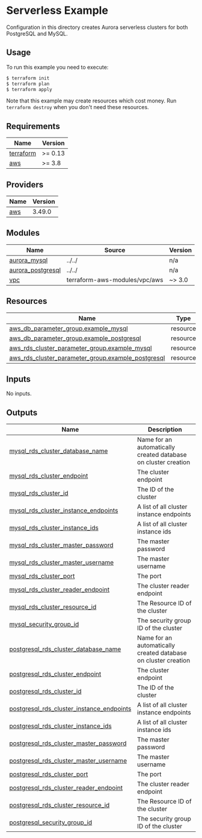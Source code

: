 # Serverless Example

Configuration in this directory creates Aurora serverless clusters for both PostgreSQL and MySQL.

## Usage

To run this example you need to execute:

```bash
$ terraform init
$ terraform plan
$ terraform apply
```

Note that this example may create resources which cost money. Run `terraform destroy` when you don't need these resources.

<!-- BEGINNING OF PRE-COMMIT-TERRAFORM DOCS HOOK -->
## Requirements

| Name | Version |
|------|---------|
| <a name="requirement_terraform"></a> [terraform](#requirement\_terraform) | >= 0.13 |
| <a name="requirement_aws"></a> [aws](#requirement\_aws) | >= 3.8 |

## Providers

| Name | Version |
|------|---------|
| <a name="provider_aws"></a> [aws](#provider\_aws) | 3.49.0 |

## Modules

| Name | Source | Version |
|------|--------|---------|
| <a name="module_aurora_mysql"></a> [aurora\_mysql](#module\_aurora\_mysql) | ../../ | n/a |
| <a name="module_aurora_postgresql"></a> [aurora\_postgresql](#module\_aurora\_postgresql) | ../../ | n/a |
| <a name="module_vpc"></a> [vpc](#module\_vpc) | terraform-aws-modules/vpc/aws | ~> 3.0 |

## Resources

| Name | Type |
|------|------|
| [aws_db_parameter_group.example_mysql](https://registry.terraform.io/providers/hashicorp/aws/latest/docs/resources/db_parameter_group) | resource |
| [aws_db_parameter_group.example_postgresql](https://registry.terraform.io/providers/hashicorp/aws/latest/docs/resources/db_parameter_group) | resource |
| [aws_rds_cluster_parameter_group.example_mysql](https://registry.terraform.io/providers/hashicorp/aws/latest/docs/resources/rds_cluster_parameter_group) | resource |
| [aws_rds_cluster_parameter_group.example_postgresql](https://registry.terraform.io/providers/hashicorp/aws/latest/docs/resources/rds_cluster_parameter_group) | resource |

## Inputs

No inputs.

## Outputs

| Name | Description |
|------|-------------|
| <a name="output_mysql_rds_cluster_database_name"></a> [mysql\_rds\_cluster\_database\_name](#output\_mysql\_rds\_cluster\_database\_name) | Name for an automatically created database on cluster creation |
| <a name="output_mysql_rds_cluster_endpoint"></a> [mysql\_rds\_cluster\_endpoint](#output\_mysql\_rds\_cluster\_endpoint) | The cluster endpoint |
| <a name="output_mysql_rds_cluster_id"></a> [mysql\_rds\_cluster\_id](#output\_mysql\_rds\_cluster\_id) | The ID of the cluster |
| <a name="output_mysql_rds_cluster_instance_endpoints"></a> [mysql\_rds\_cluster\_instance\_endpoints](#output\_mysql\_rds\_cluster\_instance\_endpoints) | A list of all cluster instance endpoints |
| <a name="output_mysql_rds_cluster_instance_ids"></a> [mysql\_rds\_cluster\_instance\_ids](#output\_mysql\_rds\_cluster\_instance\_ids) | A list of all cluster instance ids |
| <a name="output_mysql_rds_cluster_master_password"></a> [mysql\_rds\_cluster\_master\_password](#output\_mysql\_rds\_cluster\_master\_password) | The master password |
| <a name="output_mysql_rds_cluster_master_username"></a> [mysql\_rds\_cluster\_master\_username](#output\_mysql\_rds\_cluster\_master\_username) | The master username |
| <a name="output_mysql_rds_cluster_port"></a> [mysql\_rds\_cluster\_port](#output\_mysql\_rds\_cluster\_port) | The port |
| <a name="output_mysql_rds_cluster_reader_endpoint"></a> [mysql\_rds\_cluster\_reader\_endpoint](#output\_mysql\_rds\_cluster\_reader\_endpoint) | The cluster reader endpoint |
| <a name="output_mysql_rds_cluster_resource_id"></a> [mysql\_rds\_cluster\_resource\_id](#output\_mysql\_rds\_cluster\_resource\_id) | The Resource ID of the cluster |
| <a name="output_mysql_security_group_id"></a> [mysql\_security\_group\_id](#output\_mysql\_security\_group\_id) | The security group ID of the cluster |
| <a name="output_postgresql_rds_cluster_database_name"></a> [postgresql\_rds\_cluster\_database\_name](#output\_postgresql\_rds\_cluster\_database\_name) | Name for an automatically created database on cluster creation |
| <a name="output_postgresql_rds_cluster_endpoint"></a> [postgresql\_rds\_cluster\_endpoint](#output\_postgresql\_rds\_cluster\_endpoint) | The cluster endpoint |
| <a name="output_postgresql_rds_cluster_id"></a> [postgresql\_rds\_cluster\_id](#output\_postgresql\_rds\_cluster\_id) | The ID of the cluster |
| <a name="output_postgresql_rds_cluster_instance_endpoints"></a> [postgresql\_rds\_cluster\_instance\_endpoints](#output\_postgresql\_rds\_cluster\_instance\_endpoints) | A list of all cluster instance endpoints |
| <a name="output_postgresql_rds_cluster_instance_ids"></a> [postgresql\_rds\_cluster\_instance\_ids](#output\_postgresql\_rds\_cluster\_instance\_ids) | A list of all cluster instance ids |
| <a name="output_postgresql_rds_cluster_master_password"></a> [postgresql\_rds\_cluster\_master\_password](#output\_postgresql\_rds\_cluster\_master\_password) | The master password |
| <a name="output_postgresql_rds_cluster_master_username"></a> [postgresql\_rds\_cluster\_master\_username](#output\_postgresql\_rds\_cluster\_master\_username) | The master username |
| <a name="output_postgresql_rds_cluster_port"></a> [postgresql\_rds\_cluster\_port](#output\_postgresql\_rds\_cluster\_port) | The port |
| <a name="output_postgresql_rds_cluster_reader_endpoint"></a> [postgresql\_rds\_cluster\_reader\_endpoint](#output\_postgresql\_rds\_cluster\_reader\_endpoint) | The cluster reader endpoint |
| <a name="output_postgresql_rds_cluster_resource_id"></a> [postgresql\_rds\_cluster\_resource\_id](#output\_postgresql\_rds\_cluster\_resource\_id) | The Resource ID of the cluster |
| <a name="output_postgresql_security_group_id"></a> [postgresql\_security\_group\_id](#output\_postgresql\_security\_group\_id) | The security group ID of the cluster |
<!-- END OF PRE-COMMIT-TERRAFORM DOCS HOOK -->
